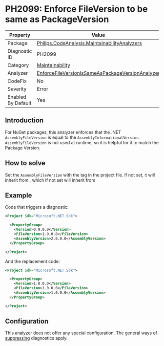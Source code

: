 # PH2099: Enforce FileVersion to be same as PackageVersion

| Property | Value  |
|--|--|
| Package | [Philips.CodeAnalysis.MaintainabilityAnalyzers](https://www.nuget.org/packages/Philips.CodeAnalysis.MaintainabilityAnalyzers) |
| Diagnostic ID | PH2099 |
| Category  | [Maintainability](../Maintainability.md) |
| Analyzer | [EnforceFileVersionIsSameAsPackageVersionAnalyzer](https://github.com/philips-software/roslyn-analyzers/blob/main/Philips.CodeAnalysis.MaintainabilityAnalyzers/Maintainability/EnforceFileVersionIsSameAsPackageVersionAnalyzer.cs)
| CodeFix  | No |
| Severity | Error |
| Enabled By Default | Yes |

## Introduction

For NuGet packages, this analyzer enforces that the .NET `AssemblyFileVersion` is equal to the `AssemblyInformationalVersion`. `AssemblyFileVersion` is not used at runtime, so it is helpful for it to match the Package Version. 

## How to solve

Set the `AssemblyFileVersion` with the <FileVersion> tag in the project file. If not set, it will inherit from <AssemblyVersion>, which if not set will inherit from <Version>

## Example

Code that triggers a diagnostic:
``` xml
<Project Sdk="Microsoft.NET.Sdk">

  <PropertyGroup>
    <Version>0.9.0.0</Version>
    <FileVersion>1.0.0.0</FileVersion>
    <AssemblyVersion>2.0.0.0</AssemblyVersion>
  </PropertyGroup>

</Project>
```

And the replacement code:
``` xml
<Project Sdk="Microsoft.NET.Sdk">

  <PropertyGroup>
    <Version>1.0.0.0</Version>
    <FileVersion>1.0.0.0</FileVersion>
    <AssemblyVersion>1.0.0.0</AssemblyVersion>
  </PropertyGroup>

</Project>
```

## Configuration

This analyzer does not offer any special configuration. The general ways of [suppressing](https://learn.microsoft.com/en-us/dotnet/fundamentals/code-analysis/suppress-warnings) diagnostics apply.
